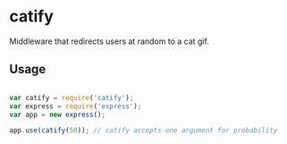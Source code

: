 catify
======

Middleware that redirects users at random to a cat gif.

## Usage

```javascript

var catify = require('catify');
var express = require('express');
var app = new express();

app.use(catify(50)); // catify accepts one argument for probability

```

